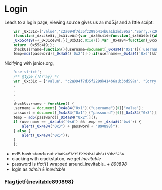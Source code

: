 # Login

Leads to a login page, viewing source gives us an md5.js and a little script:
```javascript
    var _0xb31c=['value','c2a094f7d35f2299b414b6a1b3bd595a','Sorry.\x20Wrong\x20username\x20or\x20password.','admin','tjctf{','getElementsByName','toString'];
    (function(_0xcd8e51,_0x31ce84){var _0x55c419=function(_0x56392e){while(--_0x56392e){_0xcd8e51['push'](_0xcd8e51['shift']());}};
    _0x55c419(++_0x31ce84);}(_0xb31c,0x1e7));var _0x4a84=function(_0xcd8e51,_0x31ce84){_0xcd8e51=_0xcd8e51-0x0;var _0x55c419=_0xb31c[_0xcd8e51];
    return _0x55c419;};
    checkUsername=function(){username=document[_0x4a84('0x1')]('username')[0x0]['value'];password=document[_0x4a84('0x1')]('password')[0x0][_0x4a84('0x3')];
    temp=md5(password)[_0x4a84('0x2')]();if(username==_0x4a84('0x6')&&temp==_0x4a84('0x4'))alert(_0x4a84('0x0')+password+'890898}');else alert(_0x4a84('0x5'));};
```

Nicifying with jsnice.org,
```javascript
    'use strict';
    /** @type {!Array} */
    var _0xb31c = ["value", "c2a094f7d35f2299b414b6a1b3bd595a", "Sorry. Wrong username or password.", "admin", "tjctf{", "getElementsByName", "toString"];
    .
    .
    .
    .
    checkUsername = function() {
    username = document[_0x4a84("0x1")]("username")[0]["value"];
    password = document[_0x4a84("0x1")]("password")[0][_0x4a84("0x3")];
    temp = md5(password)[_0x4a84("0x2")]();
    if (username == _0x4a84("0x6") && temp == _0x4a84("0x4")) {
        alert(_0x4a84("0x0") + password + "890898}");
    } else {
        alert(_0x4a84("0x5"));
    }
    };
```

* md5 hash stands out `c2a094f7d35f2299b414b6a1b3bd595a`
* cracking with crackstation, we get _inevitable_
* password is tfctf{} wrapped around_inevitable_ + _890898_
* login as _admin_ & _inevitable_
### Flag tjctf{inevitable890898}